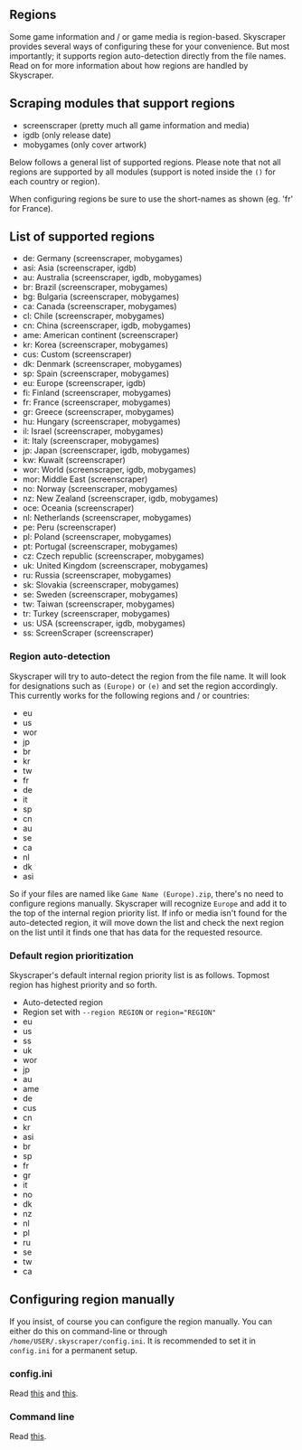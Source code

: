 ## Regions
Some game information and / or game media is region-based. Skyscraper provides several ways of configuring these for your convenience. But most importantly; it supports region auto-detection directly from the file names. Read on for more information about how regions are handled by Skyscraper.

## Scraping modules that support regions
* screenscraper (pretty much all game information and media)
* igdb (only release date)
* mobygames (only cover artwork)

Below follows a general list of supported regions. Please note that not all regions are supported by all modules (support is noted inside the `()` for each country or region).

When configuring regions be sure to use the short-names as shown (eg. 'fr' for France).

## List of supported regions
* de: Germany (screenscraper, mobygames)
* asi: Asia (screenscraper, igdb)
* au: Australia (screenscraper, igdb, mobygames)
* br: Brazil (screenscraper, mobygames)
* bg: Bulgaria (screenscraper, mobygames)
* ca: Canada (screenscraper, mobygames)
* cl: Chile (screenscraper, mobygames)
* cn: China (screenscraper, igdb, mobygames)
* ame: American continent (screenscraper)
* kr: Korea (screenscraper, mobygames)
* cus: Custom (screenscraper)
* dk: Denmark (screenscraper, mobygames)
* sp: Spain (screenscraper, mobygames)
* eu: Europe (screenscraper, igdb)
* fi: Finland (screenscraper, mobygames)
* fr: France (screenscraper, mobygames)
* gr: Greece (screenscraper, mobygames)
* hu: Hungary (screenscraper, mobygames)
* il: Israel (screenscraper, mobygames)
* it: Italy (screenscraper, mobygames)
* jp: Japan (screenscraper, igdb, mobygames)
* kw: Kuwait (screenscraper)
* wor: World (screenscraper, igdb, mobygames)
* mor: Middle East (screenscraper)
* no: Norway (screenscraper, mobygames)
* nz: New Zealand (screenscraper, igdb, mobygames)
* oce: Oceania (screenscraper)
* nl: Netherlands (screenscraper, mobygames)
* pe: Peru (screenscraper)
* pl: Poland (screenscraper, mobygames)
* pt: Portugal (screenscraper, mobygames)
* cz: Czech republic (screenscraper, mobygames)
* uk: United Kingdom (screenscraper, mobygames)
* ru: Russia (screenscraper, mobygames)
* sk: Slovakia (screenscraper, mobygames)
* se: Sweden (screenscraper, mobygames)
* tw: Taiwan (screenscraper, mobygames)
* tr: Turkey (screenscraper, mobygames)
* us: USA (screenscraper, igdb, mobygames)
* ss: ScreenScraper (screenscraper)

### Region auto-detection
Skyscraper will try to auto-detect the region from the file name. It will look for designations such as `(Europe)` or `(e)` and set the region accordingly. This currently works for the following regions and / or countries:
* eu
* us
* wor
* jp
* br
* kr
* tw
* fr
* de
* it
* sp
* cn
* au
* se
* ca
* nl
* dk
* asi

So if your files are named like `Game Name (Europe).zip`, there's no need to configure regions manually. Skyscraper will recognize `Europe` and add it to the top of the internal region priority list. If info or media isn't found for the auto-detected region, it will move down the list and check the next region on the list until it finds one that has data for the requested resource.

### Default region prioritization
Skyscraper's default internal region priority list is as follows. Topmost region has highest priority and so forth.
* Auto-detected region
* Region set with `--region REGION` or `region="REGION"`
* eu
* us
* ss
* uk
* wor
* jp
* au
* ame
* de
* cus
* cn
* kr
* asi
* br
* sp
* fr
* gr
* it
* no
* dk
* nz
* nl
* pl
* ru
* se
* tw
* ca

## Configuring region manually
If you insist, of course you can configure the region manually. You can either do this on command-line or through `/home/USER/.skyscraper/config.ini`. It is recommended to set it in `config.ini` for a permanent setup.

### config.ini
Read [this](CONFIGINI.md#regionwor) and [this](CONFIGINI.md#regionprioseuusssukworjp).

### Command line
Read [this](CLIHELP.md#--region-code).
